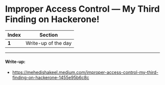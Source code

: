 # Improper Access Control — My Third Finding on Hackerone!

Index | Section
--- | ---
**1** | Write-up of the day

___


#### Write-up: 

* https://mehedishakeel.medium.com/improper-access-control-my-third-finding-on-hackerone-1455e95b6c8c
